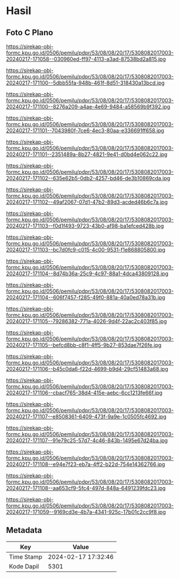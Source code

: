 # Hasil

## Foto C Plano

https://sirekap-obj-formc.kpu.go.id/0506/pemilu/pdpr/53/08/08/20/17/5308082017003-20240217-171058--030960ed-ff97-4113-a3ad-87538bd2a815.jpg

https://sirekap-obj-formc.kpu.go.id/0506/pemilu/pdpr/53/08/08/20/17/5308082017003-20240217-171100--5dbb55fa-948b-461f-8d51-318430a13bcd.jpg

https://sirekap-obj-formc.kpu.go.id/0506/pemilu/pdpr/53/08/08/20/17/5308082017003-20240217-171100--8276a209-a4ae-4e69-9484-a58569b9f392.jpg

https://sirekap-obj-formc.kpu.go.id/0506/pemilu/pdpr/53/08/08/20/17/5308082017003-20240217-171101--7043980f-7ce6-4ec3-80aa-e336691ff658.jpg

https://sirekap-obj-formc.kpu.go.id/0506/pemilu/pdpr/53/08/08/20/17/5308082017003-20240217-171101--2351489a-8b27-4821-9e41-d0bd4e062c22.jpg

https://sirekap-obj-formc.kpu.go.id/0506/pemilu/pdpr/53/08/08/20/17/5308082017003-20240217-171102--635e62b5-0db2-4257-bd46-de3b10869cda.jpg

https://sirekap-obj-formc.kpu.go.id/0506/pemilu/pdpr/53/08/08/20/17/5308082017003-20240217-171102--49af2067-07d1-47b2-89d3-acded46b6c7a.jpg

https://sirekap-obj-formc.kpu.go.id/0506/pemilu/pdpr/53/08/08/20/17/5308082017003-20240217-171103--f0d1f493-9723-43b0-af98-ba1efced428b.jpg

https://sirekap-obj-formc.kpu.go.id/0506/pemilu/pdpr/53/08/08/20/17/5308082017003-20240217-171103--bc7d0fc9-c015-4c00-9531-f1e868805800.jpg

https://sirekap-obj-formc.kpu.go.id/0506/pemilu/pdpr/53/08/08/20/17/5308082017003-20240217-171104--8d74b36a-25c9-4c97-88a1-4dca43809128.jpg

https://sirekap-obj-formc.kpu.go.id/0506/pemilu/pdpr/53/08/08/20/17/5308082017003-20240217-171104--606f7457-f285-49f0-881a-40a0ed78a31b.jpg

https://sirekap-obj-formc.kpu.go.id/0506/pemilu/pdpr/53/08/08/20/17/5308082017003-20240217-171105--79286382-771a-4026-9d4f-22ac2c403f85.jpg

https://sirekap-obj-formc.kpu.go.id/0506/pemilu/pdpr/53/08/08/20/17/5308082017003-20240217-171105--befcd8bb-c8f1-4ff5-9b27-853dae7f26fe.jpg

https://sirekap-obj-formc.kpu.go.id/0506/pemilu/pdpr/53/08/08/20/17/5308082017003-20240217-171106--b45c0da6-f22d-4699-b9d4-29cf51483a68.jpg

https://sirekap-obj-formc.kpu.go.id/0506/pemilu/pdpr/53/08/08/20/17/5308082017003-20240217-171106--cbacf765-38d4-415e-aebc-6cc1213fe66f.jpg

https://sirekap-obj-formc.kpu.go.id/0506/pemilu/pdpr/53/08/08/20/17/5308082017003-20240217-171107--e8508361-6409-473f-9a9e-1c0505fc4692.jpg

https://sirekap-obj-formc.kpu.go.id/0506/pemilu/pdpr/53/08/08/20/17/5308082017003-20240217-171107--91e79c25-57d7-4c46-843b-1495e67d24ba.jpg

https://sirekap-obj-formc.kpu.go.id/0506/pemilu/pdpr/53/08/08/20/17/5308082017003-20240217-171108--e94e7f23-eb7a-4ff2-b22d-754e14362766.jpg

https://sirekap-obj-formc.kpu.go.id/0506/pemilu/pdpr/53/08/08/20/17/5308082017003-20240217-171108--aa653cf9-5fc4-497d-848a-6491239fdc23.jpg

https://sirekap-obj-formc.kpu.go.id/0506/pemilu/pdpr/53/08/08/20/17/5308082017003-20240217-171059--9169cd3e-4b7a-4341-925c-17b01c2cc9f8.jpg


## Metadata

| Key        | Value               |
| ---------- | ------------------- |
| Time Stamp | 2024-02-17 17:32:46 |
| Kode Dapil | 5301                |



